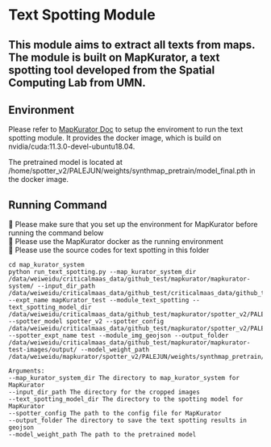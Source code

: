 # Text Spotting Module
## This module aims to extract all texts from maps. The module is built on MapKurator, a text spotting tool developed from the Spatial Computing Lab from UMN.

## Environment 
Please refer to [MapKurator Doc](https://knowledge-computing.github.io/mapkurator-doc/#/docs/install1) to setup the enviroment to run the text spotting module. It provides the docker image, which is build on nvidia/cuda:11.3.0-devel-ubuntu18.04.

The pretrained model is located at /home/spotter\_v2/PALEJUN/weights/synthmap\_pretrain/model_final.pth in the docker image.

## Running Command
🔴 Please make sure that you set up the environment for MapKurator before running the command below \
🔴 Please use the MapKurator docker as the running environment \
🔴 Please use the source codes for text spotting in this folder
```
cd map_kurator_system
python run_text_spotting.py --map_kurator_system_dir /data/weiweidu/criticalmaas_data/github_test/mapkurator/mapkurator-system/ --input_dir_path /data/weiweidu/criticalmaas_data/github_test/criticalmaas_data/github_test/output_crop/AK_Dillingham_g1000_s500/ --expt_name mapKurator_test --module_text_spotting --text_spotting_model_dir /data/weiweidu/criticalmaas_data/github_test/mapkurator/spotter_v2/PALEJUN/ --spotter_model spotter_v2 --spotter_config /data/weiweidu/criticalmaas_data/github_test/mapkurator/spotter_v2/PALEJUN/configs/PALEJUN/SynthMap/SynthMap_Polygon.yaml --spotter_expt_name test --module_img_geojson --output_folder /data/weiweidu/criticalmaas_data/github_test/mapkurator/mapkurator-test-images/output/ --model_weight_path /data/weiweidu/mapkurator/spotter_v2/PALEJUN/weights/synthmap_pretrain/model_final.pth
```

```
Arguments:
--map_kurator_system_dir The directory to map_kurator_system for MapKurator
--input_dir_path The directory for the cropped images
--text_spotting_model_dir The directory to the spotting model for MapKurator
--spotter_config The path to the config file for MapKurator
--output_folder The directory to save the text spotting results in geojson
--model_weight_path The path to the pretrained model
```
